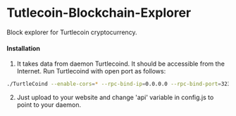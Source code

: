 # Tutlecoin-Blockchain-Explorer
Block explorer for Turtlecoin cryptocurrency.

#### Installation

1) It takes data from daemon Turtlecoind. It should be accessible from the Internet. Run Turtlecoind with open port as follows:
```bash
./TurtleCoind --enable-cors=* --rpc-bind-ip=0.0.0.0 --rpc-bind-port=32348
```
2) Just upload to your website and change 'api' variable in config.js to point to your daemon.
